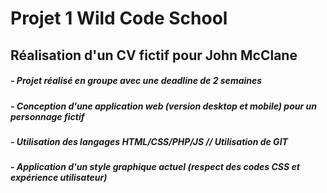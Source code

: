 # Projet 1 Wild Code School

## Réalisation d'un CV fictif pour John McClane

##### - Projet réalisé en groupe avec une deadline de 2 semaines
##### - Conception d'une application web (version desktop et mobile) pour un personnage fictif
##### - Utilisation des langages HTML/CSS/PHP/JS // Utilisation de GIT
##### - Application d'un style graphique actuel (respect des codes CSS et expérience utilisateur)

